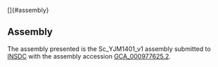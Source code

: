 []{#assembly}

Assembly
--------

The assembly presented is the Sc\_YJM1401\_v1 assembly submitted to
[INSDC](http://www.insdc.org) with the assembly accession
[GCA\_000977625.2](http://www.ebi.ac.uk/ena/data/view/GCA_000977625.2).
